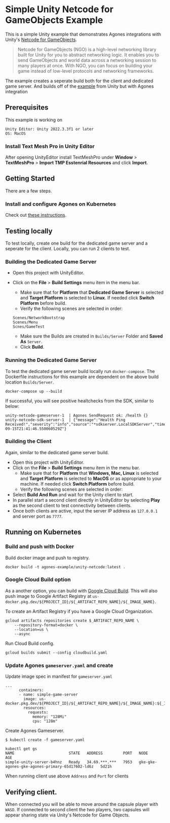 # Simple Unity Netcode for GameObjects Example

This is a simple Unity example that demonstrates Agones integrations with
Unity's [Netcode for GameObjects](https://docs-multiplayer.unity3d.com/netcode/current/about/).

>Netcode for GameObjects (NGO) is a high-level networking library built for
>Unity for you to abstract networking logic. It enables you to send GameObjects
>and world data across a networking session to many players at once. With NGO,
>you can focus on building your game instead of low-level protocols and
>networking frameworks.

The example creates a seperate build both for the client and dedicated game
server. And builds off of the [example](https://docs-multiplayer.unity3d.com/netcode/current/tutorials/get-started-ngo/) from Unity but with Agones integration

## Prerequisites

This example is working on

```
Unity Editor: Unity 2022.3.3f1 or later
OS: MacOS
```

### Install Text Mesh Pro in Unity Editor

After opening UnityEditor install TextMeshPro under **Window** > **TextMeshPro** > **Import TMP Esstenrial Resources** and click **Import**.

## Getting Started

There are a few steps.

### Install and configure Agones on Kubernetes

Check out [these instructions](https://agones.dev/site/docs/installation/).

## Testing locally

To test locally, create one build for the dedicated game server and a seperate
for the client. Locally, you can run 2 clients to test.

### Building the Dedicated Game Server

* Open this project with UnityEditor.
* Click on the **File** > **Build Settings** menu item in the menu bar.
  * Make sure that for **Platform** that **Dedicated Game Server** is selected
  and **Target Platform** is selected to **Linux**. If needed click
  **Switch Platform** before build.
  * Verify the following scenes are selected in order:

  ```
  Scenes/NetworkBootstrap
  Scenes/Menu
  Scnes/GameTest
  ```

  * Make sure the Builds are created in `Builds/Server` Folder and **Saved As** `Server`.
  * Click **Build**.

### Running the Dedicated Game Server

To test the dedicated game server build locally run `docker-compose`. The
Dockerfile instructions for this example are dependent on the above build
location `Builds/Server`.

```
docker-compose up --build
```

If successful, you will see positive healtchecks from the SDK, similar to below:

```
unity-netcode-gameserver-1  | Agones SendRequest ok: /health {}
unity-netcode-sdk-server-1  | {"message":"Health Ping Received!","severity":"info","source":"*sdkserver.LocalSDKServer","time":"2023-09-15T21:41:46.550060529Z"}
```

### Building the Client

Again, similar to the dedicated game server build.

* Open this project with UnityEditor.
* Click on the **File** > **Build Settings** menu item in the menu bar.
  * Make sure that for **Platform** that **Windows, Mac, Linux** is selected
  and **Target Platform** is selected to **MacOS** or as appropriate to your
  machine. If needed click **Switch Platform** before build.
  * Verify the following scenes are selected in order:
* Select **Build And Run** and wait for the Unity client to start.
* In parallel start a second client directly in UnityEditor by selecting **Play**
as the second client to test connectivity between clients.
* Once both clients are active, input the server IP address as `127.0.0.1` and
server port as `7777`.

## Running on Kubernetes

### Build and push with Docker

Build docker image and push to registry.

```
docker build -t agones-example/unity-netcode:latest .
```

### Google Cloud Build option

As a another option, you can build with [Google Cloud Build](https://cloud.google.com/build/docs/build-config-file-schema). This will also push image to Google Artifact Registry at `us-docker.pkg.dev/${PROJECT_ID}/${_ARTIFACT_REPO_NAME}/${_IMAGE_NAME}`.

To create an Artifact Registry if you have a Google Cloud Organization.

```
gcloud artifacts repositories create $_ARTIFACT_REPO_NAME \
    --repository-format=docker \
    --location=us \
    --async
```

Run Cloud Build config.

```
gcloud builds submit --config cloudbuild.yaml
```

### Update Agones `gameserver.yaml` and create

Update image spec in manifest for `gameserver.yaml`

```
...
      containers:
      - name: simple-game-server
        image: us-docker.pkg.dev/${PROJECT_ID}/${_ARTIFACT_REPO_NAME}/${_IMAGE_NAME}:${_IMAGE_VERSION}
        resources:
          requests:
            memory: "128Mi"
            cpu: "128m"
```

Create Agones Gameserver.

```
$ kubectl create -f gameserver.yaml
```

```
kubectl get gs
NAME                        STATE   ADDRESS         PORT   NODE                                              AGE
simple-unity-server-b4hnz   Ready   34.69.***.***   7953   gke-gke-agones-gke-agones-primary-65d17602-ld6z   5d21h
```

When running client use above `Address` and `Port` for clients

## Verifying client.

When connected you will be able to move around the capsule player with `WASD`. If
connected to second client the two players, two capsules will appear sharing state
via Unity's Netcode for Game Objects.
